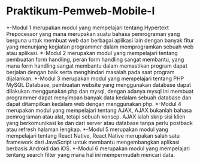 # Praktikum-Pemweb-Mobile-I
*-Modul 1 merupakan modul yang mempelajari tentang Hypertext Prepocessor yang mana merupakan suatu bahasa pemrograman yang berguna untuk membuat web dan berbagai aplikasi lain dengan banyak fitur yang menunjang kegiatan programmer dalam memprogramkan sebuah web atau aplikasi. 
*-Modul 2 merupakan modul yang mempelajari tentang pembuatan form handling, peran form handling sangat membantu, yang mana form handling sangat membantu dalam memastikan program dapat berjalan dengan baik serta menghindari masalah pada saat program dijalankan.
*-Modul 3 merupakan modul yang mempelajari tentang PHP MySQL Database, pembuatan website yang menggunakan database dapat dilakukan menggunakan php dan mysql, dengan adanya mysql ini membuat programmer dapat menyimpan banyak data kedalam sebuah database dan dapat ditampilkan kedalam web dengan menggunakan php.
*-Modul 4 merupakan modul yang mempelajari tentang AJAX, AJAX bukanlah bahasa pemrograman atau alat, tetapi sebuah konsep. AJAX ialah skrip sisi klien yang berkomunikasi ke dan dari server atau database tanpa perlu postback atau refresh halaman lengkap. 
*-Modul 5 merupakan modul yang mempelajari tentang React Native, React Native merupakan salah satu framework dari JavaScript untuk membantu mengembangkan aplikasi berbasis Android dan iOS.
*-Modul 6 merupakan modul yang mempelajari tentang search filter yang mana hal ini mempermudah mencari data.
